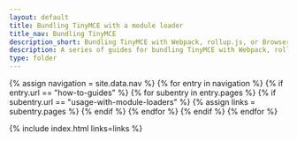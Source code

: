 ```yaml
---
layout: default
title: Bundling TinyMCE with a module loader
title_nav: Bundling TinyMCE
description_short: Bundling TinyMCE with Webpack, rollup.js, or Browserify.
description: A series of guides for bundling TinyMCE with Webpack, rollup.js, or Browserify.
type: folder
---
```


{% assign navigation = site.data.nav %}
{% for entry in navigation %}
  {% if entry.url == "how-to-guides" %}
    {% for subentry in entry.pages %}
      {% if subentry.url == "usage-with-module-loaders" %}
        {% assign links = subentry.pages %}
      {% endif %}
    {% endfor %}
  {% endif %}
{% endfor %}

{% include index.html links=links %}
